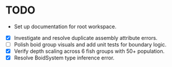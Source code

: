 # TODO
- Set up documentation for root workspace.
- [x] Investigate and resolve duplicate assembly attribute errors.
- [ ] Polish boid group visuals and add unit tests for boundary logic.
- [x] Verify depth scaling across 6 fish groups with 50+ population.
- [x] Resolve BoidSystem type inference error.
